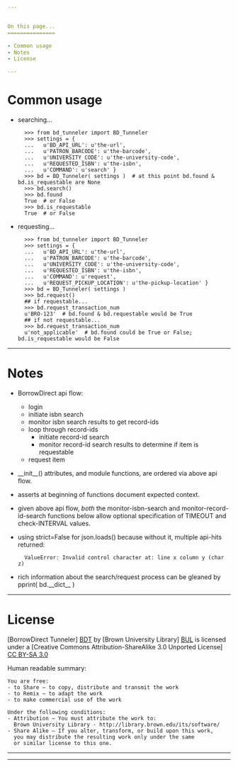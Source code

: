```yaml
---


On this page...
===============

- Common usage
- Notes
- License

---
```

  
  
Common usage
============

- searching...

        >>> from bd_tunneler import BD_Tunneler
        >>> settings = {
        ...   u'BD_API_URL': u'the-url',
        ...   u'PATRON_BARCODE': u'the-barcode',
        ...   u'UNIVERSITY_CODE': u'the-university-code',
        ...   u'REQUESTED_ISBN': u'the-isbn',
        ...   u'COMMAND': u'search' } 
        >>> bd = BD_Tunneler( settings )  # at this point bd.found & bd.is_requestable are None
        >>> bd.search()
        >>> bd.found
        True  # or False
        >>> bd.is_requestable
        True  # or False

- requesting...

        >>> from bd_tunneler import BD_Tunneler
        >>> settings = {
        ...   u'BD_API_URL': u'the-url',
        ...   u'PATRON_BARCODE': u'the-barcode',
        ...   u'UNIVERSITY_CODE': u'the-university-code',
        ...   u'REQUESTED_ISBN': u'the-isbn',
        ...   u'COMMAND': u'request',
        ...   u'REQUEST_PICKUP_LOCATION': u'the-pickup-location' } 
        >>> bd = BD_Tunneler( settings )
        >>> bd.request()
        ## if requestable...
        >>> bd.request_transaction_num
        u'BRO-123'  # bd.found & bd.requestable would be True
        ## if not requestable...
        >>> bd.request_transaction_num
        u'not_applicable'  # bd.found could be True or False; bd.is_requestable would be False

---


Notes
=====

- BorrowDirect api flow:
    - login
    - initiate isbn search
    - monitor isbn search results to get record-ids
    - loop through record-ids
        - initiate record-id search
        - monitor record-id search results to determine if item is requestable
    - request item

- \_\_init\_\_() attributes, and module functions, are ordered via above api flow.

- asserts at beginning of functions document expected context.

- given above api flow, _both_ the monitor-isbn-search and monitor-record-id-search functions below allow
  optional specification of TIMEOUT and check-INTERVAL values.

- using strict=False for json.loads() because without it, multiple api-hits returned:
 
        ValueError: Invalid control character at: line x column y (char z)
  
- rich information about the search/request process can be gleaned by pprint( bd.\_\_dict\_\_ )

---


License
=======

[BorrowDirect Tunneler] [BDT] by [Brown University Library] [BUL]
is licensed under a [Creative Commons Attribution-ShareAlike 3.0 Unported License] [CC BY-SA 3.0]

[BDT]: https://github.com/Brown-University-Library/borrowdirect_tunneler
[BUL]: http://library.brown.edu/its/software/
[CC BY-SA 3.0]: http://creativecommons.org/licenses/by-sa/3.0/

Human readable summary:

    You are free:
    - to Share — to copy, distribute and transmit the work
    - to Remix — to adapt the work
    - to make commercial use of the work

    Under the following conditions:
    - Attribution — You must attribute the work to:
      Brown University Library - http://library.brown.edu/its/software/
    - Share Alike — If you alter, transform, or build upon this work, 
      you may distribute the resulting work only under the same 
      or similar license to this one.  

---

---
